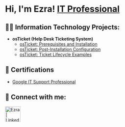 <h1>Hi, I'm Ezra! <a href="https://www.linkedin.com/in/ezra-chisolm-84a7a325a/">IT Professional</a>
<h2>👨‍💻 Information Technology Projects:</h2>

- <b>osTicket (Help Desk Ticketing System)</b>
  - [osTicket: Prerequisites and Installation](https://github.com/ezchisolm/osticket-prereqs)
  - [osTicket: Post-Installation Configuration](https://github.com/ezchisolm/osTicketPostConfiguration)
  - [osTicket: Ticket Lifecycle Examples](https://github.com/ezchisolm/osTicket-LifeCycle-Examples)
<h2>📄 Certifications</h2>

- [Google IT Support Professional]


<h2> 🤳 Connect with me:</h2>

[<img align="left" alt="Ezra | LinkedIn" width="50px" src="https://cdn.jsdelivr.net/npm/simple-icons@v3/icons/linkedin.svg" />][linkedin]


[linkedin]: https://linkedin.com/in/ezra-chisolm-84a7a325a/
[Google IT Support Professional]: https://www.coursera.org/account/accomplishments/professional-cert/3UNCCWCL2PHT

<!--
**ezchisolm/ezchisolm** is a ✨ _special_ ✨ repository because its `README.md` (this file) appears on your GitHub profile.

Here are some ideas to get you started:

- 🔭 I’m currently working on ...
- 🌱 I’m currently learning ...
- 👯 I’m looking to collaborate on ...
- 🤔 I’m looking for help with ...
- 💬 Ask me about ...
- 📫 How to reach me: ...
- 😄 Pronouns: ...
- ⚡ Fun fact: ...
-->
